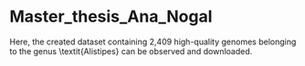 # Master_thesis_Ana_Nogal
Here, the created dataset containing 2,409 high-quality genomes belonging to the genus \textit{Alistipes} can be observed and downloaded.
